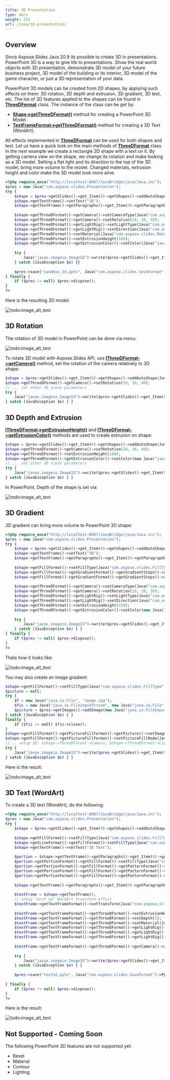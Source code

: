 ```yaml
---
title: 3D Presentation
type: docs
weight: 232
url: /java/3d-presentation/
---
```


## Overview
Since Aspose.Slides Java 20.9 its possible to create 3D in presentations. PowerPoint 3D is a way to give life to presentations. Show the real world objects 
with 3D presentation, demonstrate 3D model of your future business project, 3D model of the building or its interior, 3D model of the game character, 
or just a 3D representation of your data. 

PowerPoint 3D models can be created from 2D shapes, by applying such effects on them: 3D rotation, 3D depth and extrusion, 3D gradient, 3D text, etc. 
The list of 3D features applied to the shapes can be found in **[ThreeDFormat](https://apireference.aspose.com/slides/java/com.aspose.slides/ThreeDFormat)** class. 
The instance of the class can be get by:
 
- **[Shape->getThreeDFormat()](https://apireference.aspose.com/slides/java/com.aspose.slides/Shape#getThreeDFormat--)** method for creating a PowerPoint 3D Model.
- **[TextFrameFormat->getThreeDFormat()](https://apireference.aspose.com/slides/java/com.aspose.slides/TextFrameFormat#getThreeDFormat--)** method for creating a 3D Text 
(WordArt).

All effects implemented in **[ThreeDFormat](https://apireference.aspose.com/slides/java/com.aspose.slides/ThreeDFormat)** can be used for both shapes and text. 
Let us have a quick look on the main methods of **[ThreeDFormat](https://apireference.aspose.com/slides/java/com.aspose.slides/ThreeDFormat)** class. In the next example 
we create a rectangle 2D shape with a text on it. By getting camera view on the shape, we change its rotation and make looking as a 3D model. Setting a flat light 
and its direction to the top of the 3D model, bring more volume to the model. Changed materials, extrusion height and color make the 3D model look more alive.  
```php
<?php require_once("http://localhost:8087/JavaBridge/java/Java.inc");
$pres = new Java("com.aspose.slides.Presentation");
try {
    $shape = $pres->getSlides()->get_Item(0)->getShapes()->addAutoShape(Java("com.aspose.slides.ShapeType")->Rectangle, 200, 150, 200, 200);
    $shape->getTextFrame()->setText("3D");
    $shape->getTextFrame()->getParagraphs()->get_Item(0)->getParagraphFormat()->getDefaultPortionFormat()->setFontHeight(64);
 
    $shape->getThreeDFormat()->getCamera()->setCameraType(Java("com.aspose.slides.CameraPresetType")->OrthographicFront);
    $shape->getThreeDFormat()->getCamera()->setRotation(20, 30, 40);
    $shape->getThreeDFormat()->getLightRig()->setLightType(Java("com.aspose.slides.LightRigPresetType")->Flat);
    $shape->getThreeDFormat()->getLightRig()->setDirection(Java("com.aspose.slides.LightingDirection")->Top);
    $shape->getThreeDFormat()->setMaterial(Java("com.aspose.slides.MaterialPresetType")->Flat);
    $shape->getThreeDFormat()->setExtrusionHeight(100);
    $shape->getThreeDFormat()->getExtrusionColor()->setColor(Java("java.awt.Color")->BLUE);
 
    try {
        Java("javax.imageio.ImageIO")->write($pres->getSlides()->get_Item(0)->getThumbnail(2, 2), "PNG", new Java("java.io.File", "sample_3d.png"));
    } catch (JavaException $e) {}
 
    $pres->save("sandbox_3d.pptx", Java("com.aspose.slides.SaveFormat")->Pptx);
} finally {
    if ($pres != null) $pres->dispose();
}
?>
```

Here is the resulting 3D model:

![todo:image_alt_text](img_01_01.png)

## 3D Rotation
The rotation of 3D model in PowerPoint can be done via menu:

![todo:image_alt_text](img_02_01.png)

To rotate 3D model with Aspose.Slides API, use **[IThreeDFormat->getCamera()](https://apireference.aspose.com/slides/java/com.aspose.slides/ThreeDFormat#getCamera--)** 
method, set the rotation of the camera relatively to 3D shape:

```php
$shape = $pres->getSlides()->get_Item(0)->getShapes()->addAutoShape(Java("com.aspose.slides.ShapeType")->Rectangle, 200, 150, 200, 200);
$shape->getThreeDFormat()->getCamera()->setRotation(20, 30, 40);
// ... set other 3D scene parameters
try {
    Java("javax.imageio.ImageIO")->write($pres->getSlides()->get_Item(0)->getThumbnail(2, 2), "PNG", new Java("java.io.File", "sample_3d.png"));
} catch (JavaException $e) { }
```

## 3D Depth and Extrusion
**[IThreeDFormat->getExtrusionHeight()](https://apireference.aspose.com/slides/java/com.aspose.slides/ThreeDFormat#getExtrusionHeight--)** 
and **[IThreeDFormat->getExtrusionColor()](https://apireference.aspose.com/slides/java/com.aspose.slides/ThreeDFormat#getExtrusionColor--)** methods 
are used to create extrusion on shape:

```php
$shape = $pres->getSlides()->get_Item(0)->getShapes()->addAutoShape(Java("com.aspose.slides.ShapeType")->Rectangle, 200, 150, 200, 200);
$shape->getThreeDFormat()->getCamera()->setRotation(20, 30, 40);
$shape->getThreeDFormat()->setExtrusionHeight(100);
$shape->getThreeDFormat()->getExtrusionColor()->setColor(new Java("java.awt.Color", 128, 0, 128));
// ... set other 3D scene parameters
try {
    Java("javax.imageio.ImageIO")->write($pres->getSlides()->get_Item(0)->getThumbnail(2, 2), "PNG", new Java("java.io.File", "sample_3d.png"));
} catch (JavaException $e) { }
```

In PowerPoint, Depth of the shape is set via:

![todo:image_alt_text](img_02_02.png)

## 3D Gradient
3D gradient can bring more volume to PowerPoint 3D shape:

```php
<?php require_once("http://localhost:8087/JavaBridge/java/Java.inc");
$pres = new Java("com.aspose.slides.Presentation");
try {
    $shape = $pres->getSlides()->get_Item(0)->getShapes()->addAutoShape(Java("com.aspose.slides.ShapeType")->Rectangle, 200, 150, 250, 250);
    $shape->getTextFrame()->setText("3D");
    $shape->getTextFrame()->getParagraphs()->get_Item(0)->getParagraphFormat()->getDefaultPortionFormat()->setFontHeight(64);
 
    $shape->getFillFormat()->setFillType(Java("com.aspose.slides.FillType")->Gradient);
    $shape->getFillFormat()->getGradientFormat()->getGradientStops()->add(0, Java("java.awt.Color")->BLUE);
    $shape->getFillFormat()->getGradientFormat()->getGradientStops()->add(100, Java("java.awt.Color")->ORANGE);
 
    $shape->getThreeDFormat()->getCamera()->setCameraType(Java("com.aspose.slides.CameraPresetType")->OrthographicFront);
    $shape->getThreeDFormat()->getCamera()->setRotation(10, 20, 30);
    $shape->getThreeDFormat()->getLightRig()->setLightType(Java("com.aspose.slides.LightRigPresetType")->Flat);
    $shape->getThreeDFormat()->getLightRig()->setDirection(Java("com.aspose.slides.LightingDirection")->Top);
    $shape->getThreeDFormat()->setExtrusionHeight(150);
    $shape->getThreeDFormat()->getExtrusionColor()->setColor(new Java("java.awt.Color", 255, 140, 0));
 
    try {
        Java("javax.imageio.ImageIO")->write($pres->getSlides()->get_Item(0)->getThumbnail(2, 2), "PNG", new Java("java.io.File", "sample_3d.png"));
    } catch (JavaException $e) { }
} finally {
    if ($pres != null) $pres->dispose();
}
?>
```

Thats how it looks like:

![todo:image_alt_text](img_02_03.png)
  
You may also create an image gradient:
```php
$shape->getFillFormat()->setFillType(Java("com.aspose.slides.FillType")->Picture);
$picture = null;
try {
	$f = new Java("java.io.File", "image.jpg");
	$fis = new Java("java.io.FileInputStream", new Java("java.io.File", "sample_3d.png"));
	$picture = $pres->getImages()->addImage(new Java("java.io.FileInputStream", new Java("java.io.File", "sample_3d.png")));
} catch (JavaException $e) { }
finally {
    if ($fis != null) $fis->close();
}
$shape->getFillFormat()->getPictureFillFormat()->getPicture()->setImage($picture);
$shape->getFillFormat()->getPictureFillFormat()->setPictureFillMode(Java("com.aspose.slides.PictureFillMode")->Stretch);
// .. setup 3D: $shape->ThreeDFormat->Camera, $shape->ThreeDFormat->LightRig, $shape->ThreeDFormat->Extrusion* properties
try {
    Java("javax.imageio.ImageIO")->write($pres->getSlides()->get_Item(0)->getThumbnail(2, 2), "PNG", new Java("java.io.File", "sample_3d.png"));
} catch (JavaException $e) { }
```


Here is the result:

![todo:image_alt_text](img_02_04.png)

## 3D Text (WordArt)
To create a 3D text (WordArt), do the following:
```php
<?php require_once("http://localhost:8087/JavaBridge/java/Java.inc");
$pres = new Java("com.aspose.slides.Presentation");
try {
    $shape = $pres->getSlides()->get_Item(0)->getShapes()->addAutoShape(Java("com.aspose.slides.ShapeType")->Rectangle, 200, 150, 200, 200);
 
    $shape->getFillFormat()->setFillType(Java("com.aspose.slides.FillType")->NoFill);
    $shape->getLineFormat()->getFillFormat()->setFillType(Java("com.aspose.slides.FillType")->NoFill);
    $shape->getTextFrame()->setText("3D Text");
 
    $portion = $shape->getTextFrame()->getParagraphs()->get_Item(0)->getPortions()->get_Item(0);
    $portion->getPortionFormat()->getFillFormat()->setFillType(Java("com.aspose.slides.FillType")->Pattern);
    $portion->getPortionFormat()->getFillFormat()->getPatternFormat()->getForeColor()->setColor(new Java("java.awt.Color",  255, 140, 0));
    $portion->getPortionFormat()->getFillFormat()->getPatternFormat()->getBackColor()->setColor(Java("java.awt.Color")->WHITE);
    $portion->getPortionFormat()->getFillFormat()->getPatternFormat()->setPatternStyle(Java("com.aspose.slides.PatternStyle")->LargeGrid);
 
    $shape->getTextFrame()->getParagraphs()->get_Item(0)->getParagraphFormat()->getDefaultPortionFormat()->setFontHeight(128);
 
    $textFrame = $shape->getTextFrame();
    // setup "Arch Up" WordArt transform effect
    $textFrame->getTextFrameFormat()->setTransform(Java("com.aspose.slides.TextShapeType")->ArchUp);
 
    $textFrame->getTextFrameFormat()->getThreeDFormat()->setExtrusionHeight(3.5);
    $textFrame->getTextFrameFormat()->getThreeDFormat()->setDepth(3);
    $textFrame->getTextFrameFormat()->getThreeDFormat()->setMaterial(Java("com.aspose.slides.MaterialPresetType")->Plastic);
    $textFrame->getTextFrameFormat()->getThreeDFormat()->getLightRig()->setDirection(Java("com.aspose.slides.LightingDirection")->Top);
    $textFrame->getTextFrameFormat()->getThreeDFormat()->getLightRig()->setLightType(Java("com.aspose.slides.LightRigPresetType")->Balanced);
    $textFrame->getTextFrameFormat()->getThreeDFormat()->getLightRig()->setRotation(0, 0, 40);
 
    $textFrame->getTextFrameFormat()->getThreeDFormat()->getCamera()->setCameraType(Java("com.aspose.slides.CameraPresetType")->PerspectiveContrastingRightFacing);
 
    try {
        Java("javax.imageio.ImageIO")->write($pres->getSlides()->get_Item(0)->getThumbnail(2, 2), "PNG", new Java("java.io.File", "text3d.png"));
    } catch (JavaException $e) { }
 
    $pres->save("text3d.pptx", Java("com.aspose.slides.SaveFormat")->Pptx);
	
} finally {
    if ($pres != null) $pres->dispose();
}
?>
```

Here is the result:

![todo:image_alt_text](img_02_05.png)

 
 
## Not Supported - Coming Soon
The following PowerPoint 3D features are not supported yet: 
- Bevel
- Material
- Contour
- Lighting


 

